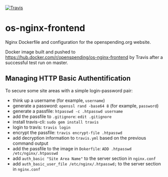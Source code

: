 [![Travis](https://img.shields.io/travis/openspending/os-nginx-frontend.svg)](https://travis-ci.org/openspending/os-nginx-frontend)

# os-nginx-frontend

Nginx Dockerfile and configuration for the openspending.org website.

Docker image built and pushed to https://hub.docker.com/r/openspending/os-nginx-frontend by Travis after a successful test run on master.

## Managing HTTP Basic Authentification

To secure some site areas with a simple login-password pair:
- think up a username (for example, `username`)
- generate a password: `openssl rand -base64 8` (for example, `password`)
- generate a passfile: `htpasswd -c .htpasswd username`
- add the passfile to `.gitignore`: `edit .gitignore`
- install travis-cli: `sudo gem install travis`
- login to travis: `travis login`
- encrypt the passfile: `travis encrypt-file .htpasswd`
- add decryption information to `travis.yml` based on the previous command output
- add the passfile to the image in `Dokerfile`: `ADD .htpasswd /etc/nginx/.htpasswd`
- add `auth_basic "Site Area Name"` to the server section in `nginx.conf`
- add `auth_basic_user_file /etc/nginx/.htpasswd;` to the server section in `nginx.conf`
